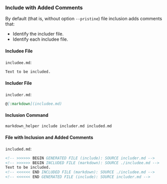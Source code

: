 ### Include with Added Comments

By default (that is, without option ```--pristine```) file inclusion adds comments that:

* Identify the includer file.
* Identify each includee file.

#### Includee File

```includee.md```:
```markdown
Text to be included.
```

#### Includer File

```includer.md```:
```markdown
@[:markdown](includee.md)
```

#### Inclusion Command

```sh
markdown_helper include includer.md included.md
```

#### File with Inclusion and Added Comments

```included.md```:
```markdown
<!-- >>>>>> BEGIN GENERATED FILE (include): SOURCE includer.md -->
<!-- >>>>>> BEGIN INCLUDED FILE (markdown): SOURCE ./includee.md -->
Text to be included.
<!-- <<<<<< END INCLUDED FILE (markdown): SOURCE ./includee.md -->
<!-- <<<<<< END GENERATED FILE (include): SOURCE includer.md -->
```
